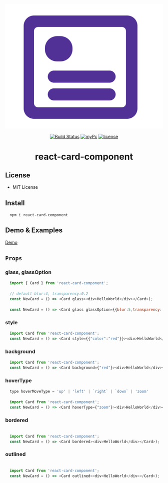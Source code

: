 <p align="center"><img src="https://raw.githubusercontent.com/joon610/react-card-component/main/logo.svg"></p>

<p align="center">
  <a href="https://github.com/joon610/react-card-component"><img src="https://github.com/joon610/react-card-component/workflows/React%20Card%20Component%20CI/badge.svg" alt="Build Status"></a>
  <a href="https://github.com/joon610/react-card-component"><img src="https://cdn.jsdelivr.net/gh/nikku/works-on-my-machine@v0.2.0/badge.svg" alt="myPc"></a>
  <a href="https://github.com/joon610/react-card-component"><img src="https://img.shields.io/badge/license-MIT-lightgrey.svg" alt="license"></a>
</p>

<h1 align="center">react-card-component</h1>

## License

- MIT License

## Install

```
  npm i react-card-component
```

## Demo & Examples

[Demo](https://joon610.github.io/react-card-storybook/)

## `Props`

### glass, glassOption

```js
  import { Card } from 'react-card-component';

  // default blur:4, transparency:0.2
  const NewCard = () => <Card glass><div>HelloWorld</div></Card>);

  const NewCard = () => <Card glass glassOption={{blur:5,transparency: 0.1}}><div>HelloWorld</div></Card>);
```

### style

```js
  import Card from 'react-card-component';
  const NewCard = () => <Card style={{"color":"red"}}><div>HelloWorld</div></Card>);
```

### background

```js
  import Card from 'react-card-component';
  const NewCard = () => <Card background={"red"}><div>HelloWorld</div></Card>);
```

### hoverType

```js
  type hoverMoveType = 'up' | 'left' | `right` | `down` | 'zoom'

  import Card from 'react-card-component';
  const NewCard = () => <Card hoverType={"zoom"}><div>HelloWorld</div></Card>);
```

### bordered

```js

  import Card from 'react-card-component';
  const NewCard = () => <Card bordered><div>HelloWorld</div></Card>);
```

### outlined

```js

  import Card from 'react-card-component';
  const NewCard = () => <Card outlined><div>HelloWorld</div></Card>);
```
